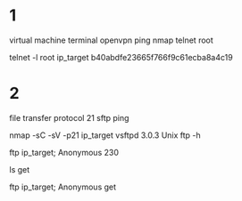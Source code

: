# 1
virtual machine
terminal
openvpn
ping
nmap
telnet
root

telnet -l root ip_target
b40abdfe23665f766f9c61ecba8a4c19

# 2
file transfer protocol
21
sftp
ping

nmap -sC -sV -p21 ip_target
vsftpd 3.0.3
Unix
ftp -h

ftp ip_target; Anonymous
230

ls
get

ftp ip_target; Anonymous
get 
